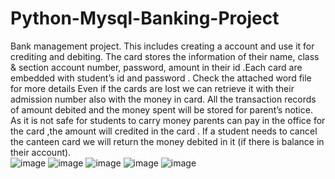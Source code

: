 # Python-Mysql-Banking-Project
Bank management project. This includes creating a account and use it for crediting and debiting. The card stores the information of their name, class &amp; section account number, password, amount in their id .Each card are embedded with student’s id and password . Check the attached word file for more details
Even if the cards are lost we can retrieve it with their admission number also with the money in card.
All the transaction records of amount debited and the money spent will be stored for parent’s notice.
As it is not safe for students to carry money parents can pay in the office for the card ,the amount  will credited in the card .
If a student needs to cancel the canteen card we will return the money debited in it (if there is balance in their account).            
![image](https://github.com/AswinAnand18/Python-Mysql-Banking-Project/assets/91750339/5488717e-00cf-4152-b594-f52fd66d796b)
![image](https://github.com/AswinAnand18/Python-Mysql-Banking-Project/assets/91750339/900354b5-3623-45a0-9cb3-1d3a0747011b)
![image](https://github.com/AswinAnand18/Python-Mysql-Banking-Project/assets/91750339/f39328e6-518c-4702-bd53-ccb5e2ce9bfc)
![image](https://github.com/AswinAnand18/Python-Mysql-Banking-Project/assets/91750339/a6ed826d-17ce-4482-a9d5-12e0b765aeb5)
![image](https://github.com/AswinAnand18/Python-Mysql-Banking-Project/assets/91750339/1ca7672e-b7a1-4040-9921-853356fd4010)
